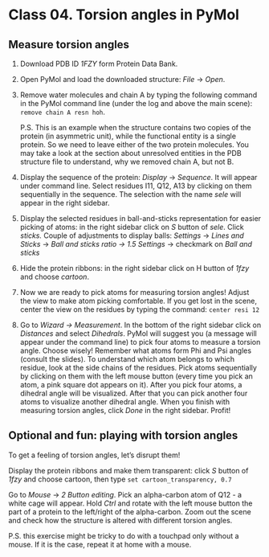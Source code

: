 # Class 04. Torsion angles in PyMol

## Measure torsion angles

1. Download PDB ID *1FZY* form Protein Data Bank.
2. Open PyMol and load the downloaded structure: *File* → *Open*.
3. Remove water molecules and chain A by typing the following command in the PyMol command line (under the log and above the main scene): `remove chain A resn hoh`.
    
    P.S. This is an example when the structure contains two copies of the protein (in asymmetric unit), while the functional entity is a single protein. So we need to leave either of the two protein molecules. You may take a look at the section about unresolved entities in the PDB structure file to understand, why we removed chain A, but not B.
    
4. Display the sequence of the protein: *Display* → *Sequence*. It will appear under command line.
Select residues I11, Q12, A13 by clicking on them sequentially in the sequence. The selection with the name *sele* will appear in the right sidebar.
5. Display the selected residues in ball-and-sticks representation for easier picking of atoms: in the right sidebar click on *S* button of *sele*. Click *sticks.*
Couple of adjustments to display balls: 
*Settings* → *Lines and Sticks* → *Ball and sticks ratio → 1.5*
*Settings* → checkmark on *Ball and sticks* 
6. Hide the protein ribbons: in the right sidebar click on H button of *1fzy* and choose *cartoon*.
7. Now we are ready to pick atoms for measuring torsion angles! Adjust the view to make atom picking comfortable. If you get lost in the scene, center the view on the residues by typing the command: `center resi 12`
8. Go to *Wizard → Measurement*. In the bottom of the right sidebar click on *Distances* and select *Dihedrals*. PyMol will suggest you (a message will appear under the command line) to pick four atoms to measure a torsion angle. Choose wisely! Remember what atoms form Phi and Psi angles (consult the slides). To understand which atom belongs to which residue, look at the side chains of the residues. Pick atoms sequentially by clicking on them with the left mouse button (every time you pick an atom, a pink square dot appears on it). 
After you pick four atoms, a dihedral angle will be visualized. After that you can pick another four atoms to visualize another dihedral angle.
When you finish with measuring torsion angles, click *Done* in the right sidebar.
Profit!

## Optional and fun: playing with torsion angles

To get a feeling of torsion angles, let’s disrupt them!

Display the protein ribbons and make them transparent: click *S* button of *1fzy* and choose cartoon, then type `set cartoon_transparency, 0.7`

Go to *Mouse* → *2 Button editing*. Pick an alpha-carbon atom of Q12 - a white cage will appear. Hold *Ctrl* and rotate with the left mouse button the part of a protein to the left/right of the alpha-carbon. Zoom out the scene and check how the structure is altered with different torsion angles.

P.S. this exercise might be tricky to do with a touchpad only without a mouse. If it is the case, repeat it at home with a mouse.
